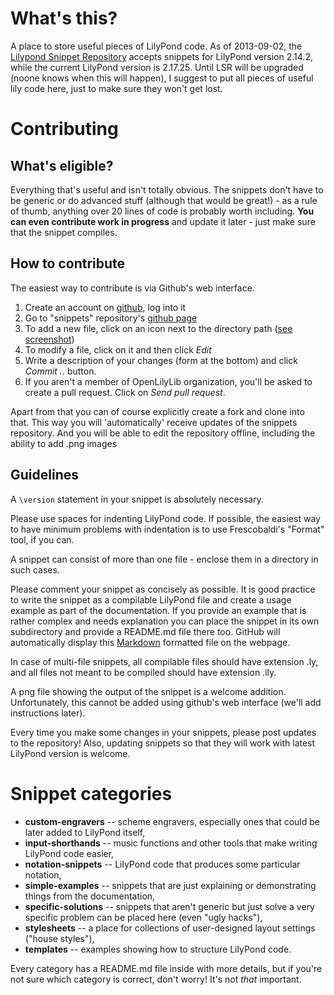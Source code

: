 What's this?
============

A place to store useful pieces of LilyPond code.
As of 2013-09-02, the [Lilypond Snippet Repository](http://lsr.dsi.unimi.it/) accepts snippets for LilyPond version 2.14.2, while the current LilyPond version is 2.17.25.  Until LSR will be upgraded (noone knows when this will happen), I suggest to put all pieces of useful lily code here, just to make sure they won't get lost.


Contributing
============

What's eligible?
----------------

Everything that's useful and isn't totally obvious.  The snippets don't have to be generic or do advanced stuff (although that would be great!) - as a rule of thumb, anything over 20 lines of code is probably worth including.  **You can even contribute work in progress** and update it later - just make sure that the snippet compiles.

How to contribute
-----------------

The easiest way to contribute is via Github's web interface.

1. Create an account on [github](http://github.com/), log into it
2. Go to "snippets" repository's [github page](https://github.com/openlilylib/snippets)
3. To add a new file, click on an icon next to the directory path ([see screenshot](https://raw.github.com/openlilylib/snippets/master/adding-new-file-github-interface.png))
4. To modify a file, click on it and then click _Edit_
5. Write a description of your changes (form at the bottom) and click _Commit .._ button.
6. If you aren't a member of OpenLilyLib organization, you'll be asked to create a pull request. Click on _Send pull request_.

Apart from that you can of course explicitly create a fork and clone into that.
This way you will 'automatically' receive updates of the snippets repository.
And you will be able to edit the repository offline, including the ability to add .png images

Guidelines
----------

A `\version` statement in your snippet is absolutely necessary.

Please use spaces for indenting LilyPond code.  If possible, the easiest way to have minimum problems with indentation is to use Frescobaldi's "Format" tool, if you can.

A snippet can consist of more than one file - enclose them in a directory in such cases.

Please comment your snippet as concisely as possible.
It is good practice to write the snippet as a compilable LilyPond file and create a usage example as part of the documentation.
If you provide an example that is rather complex and needs explanation you can place the snippet in its own subdirectory and provide a README.md file there too.
GitHub will automatically display this [Markdown](http://en.wikipedia.org/wiki/Markdown) formatted file on the webpage.

In case of multi-file snippets, all compilable files should have extension .ly, and all files not meant to be compiled should have extension .ily.

A png file showing the output of the snippet is a welcome addition.  Unfortunately, this cannot be added using github's web interface (we'll add instructions later).

Every time you make some changes in your snippets, please post updates to the repository!  Also, updating snippets so that they will work with latest LilyPond version is welcome.


Snippet categories
==================

* __custom-engravers__ -- scheme engravers, especially ones that could be later added to LilyPond itself,
* __input-shorthands__ -- music functions and other tools that make writing LilyPond code easier,
* __notation-snippets__ -- LilyPond code that produces some particular notation,
* __simple-examples__ -- snippets that are just explaining or demonstrating things from the documentation,
* __specific-solutions__ -- snippets that aren't generic but just solve a very specific problem can be placed here (even "ugly hacks"),
* __stylesheets__ -- a place for collections of user-designed layout settings ("house styles"),
* __templates__ -- examples showing how to structure LilyPond code.

Every category has a README.md file inside with more details,
but if you're not sure which category is correct, don't worry!
It's not *that* important.

<!---  (this is Markdown syntax for comments)
Later on, we may divide the snippets into 2 (or more) "quality levels":
- official ones, showing Recommended LilyPond Practice,
- drafts, hacks etc. that were just written by someone and may be useful, but may also not be.

The policy would be to allow anyone to add anything to the "hacks", but adding/changing official ones (or moving a draft to official ones) would require some confirmation from someone else (not necessarily a full review, but at least a quick look).
-->
